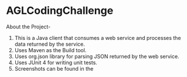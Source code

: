 # AGLCodingChallenge

About the Project- 

1. This is a Java client that consumes a web service and processes the data returned by the service.
2. Uses Maven as the Build tool.
3. Uses org.json library for parsing JSON returned by the web service.
4. Uses JUnit 4 for writing unit tests.
5. Screenshots can be found in the 
